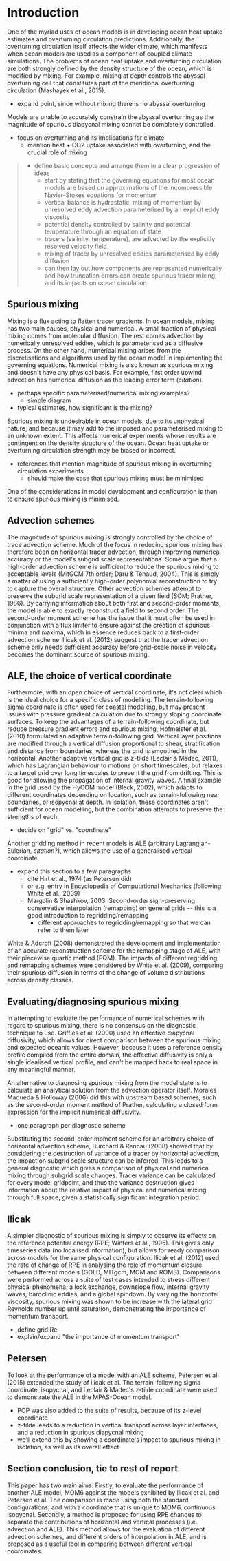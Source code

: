 # Introduction

One of the myriad uses of ocean models is in developing ocean heat uptake estimates and overturning circulation predictions. Additionally, the overturning circulation itself affects the wider climate, which manifests when ocean models are used as a component of coupled climate simulations. The problems of ocean heat uptake and overturning circulation are both strongly defined by the density structure of the ocean, which is modified by mixing. For example, mixing at depth controls the abyssal overturning cell that constitutes part of the meridional overturning circulation (Mashayek et al., 2015).

- expand point, since without mixing there is no abyssal overturning

Models are unable to accurately constrain the abyssal overturning as the magnitude of spurious diapycnal mixing cannot be completely controlled.

- focus on overturning and its implications for climate
    - mention heat + CO2 uptake associated with overturning, and the crucial role of mixing

> - define basic concepts and arrange them in a clear progression of ideas
>     - start by stating that the governing equations for most ocean models are based on approximations of the incompressible Navier-Stokes equations for momentum
>     - vertical balance is hydrostatic, mixing of momentum by unresolved eddy advection parameterised by an explicit eddy viscosity
>     - potential density controlled by salinity and potential temperature through an equation of state
>     - tracers (salinity, temperature), are advected by the explicitly resolved velocity field
>     - mixing of tracer by unresolved eddies parameterised by eddy diffusion
>     - can then lay out how components are represented numerically and how truncation errors can create spurious tracer mixing, and its impacts on ocean circulation

## Spurious mixing
Mixing is a flux acting to flatten tracer gradients. In ocean models, mixing has two main causes, physical and numerical. A small fraction of physical mixing comes from molecular diffusion. The rest comes advection by numerically unresolved eddies, which is parameterised as a diffusive process. On the other hand, numerical mixing arises from the discretisations and algorithms used by the ocean model in implementing the governing equations. Numerical mixing is also known as spurious mixing and doesn't have any physical basis. For example, first order upwind advection has numerical diffusion as the leading error term (*citation*).

- perhaps specific parameterised/numerical mixing examples?
    - simple diagram
- typical estimates, how significant is the mixing?

Spurious mixing is undesirable in ocean models, due to its unphysical nature, and because it may add to the imposed and parameterised mixing to an unknown extent. This affects numerical experiments whose results are contingent on the density structure of the ocean. Ocean heat uptake or overturning circulation strength may be biased or incorrect.

- references that mention magnitude of spurious mixing in overturning circulation experiments
    - should make the case that spurious mixing must be minimised

One of the considerations in model development and configuration is then to ensure spurious mixing is minimised.

## Advection schemes
The magnitude of spurious mixing is strongly controlled by the choice of trace advection scheme. Much of the focus in reducing spurious mixing has therefore been on horizontal tracer advection, through improving numerical accuracy or the model's subgrid scale representations. Some argue that a high-order advection scheme is sufficient to reduce the spurious mixing to acceptable levels (MitGCM 7th order; Daru & Tenaud, 2004). This is simply a matter of using a sufficiently high-order polynomial reconstruction to try to capture the overall structure. Other advection schemes attempt to preserve the subgrid scale representation of a given field (SOM; Prather, 1986). By carrying information about both first and second-order moments, the model is able to exactly reconstruct a field to second order. The second-order moment scheme has the issue that it must often be used in conjunction with a flux limiter to ensure against the creation of spurious minima and maxima, which in essence reduces back to a first-order advection scheme. Ilicak et al. (2012) suggest that the tracer advection scheme only needs sufficient accuracy before grid-scale noise in velocity becomes the dominant source of spurious mixing.

## ALE, the choice of vertical coordinate
Furthermore, with an open choice of vertical coordinate, it's not clear which is the ideal choice for a specific class of modelling. The terrain-following sigma coordinate is often used for coastal modelling, but may present issues with pressure gradient calculation due to strongly sloping coordinate surfaces. To keep the advantages of a terrain-following coordinate, but reduce pressure gradient errors and spurious mixing, Hofmeister et al. (2010) formulated an adaptive terrain-following grid. Vertical layer positions are modified through a vertical diffusion proportional to shear, stratification and distance from boundaries, whereas the grid is smoothed in the horizontal. Another adaptive vertical grid is z-tilde (Leclair & Madec, 2011), which has Lagrangian behaviour to motions on short timescales, but relaxes to a target grid over long timescales to prevent the grid from drifting. This is good for allowing the propagation of internal gravity waves. A final example in the grid used by the HyCOM model (Bleck, 2002), which adapts to different coordinates depending on location, such as terrain-following near boundaries, or isopycnal at depth. In isolation, these coordinates aren't sufficient for ocean modelling, but the combination attempts to preserve the strengths of each.

- decide on "grid" vs. "coordinate"

Another gridding method in recent models is ALE (arbitrary Lagrangian-Eulerian, *citation*?), which allows the use of a generalised vertical coordinate.

- expand this section to a few paragraphs
    - cite Hirt et al., 1974 (as Petersen did)
    - or e.g. entry in Encyclopedia of Computational Mechanics (following White et al., 2009)
    - Margolin & Shashkov, 2003: Second-order sign-preserving conservative interpolation (remapping) on general grids -- this is a good introduction to regridding/remapping
        - different approaches to regridding/remapping so that we can refer to them later

White & Adcroft (2008) demonstrated the development and implementation of an accurate reconstruction scheme for the remapping stage of ALE, with their piecewise quartic method (PQM). The impacts of different regridding and remapping schemes were considered by White et al. (2009), comparing their spurious diffusion in terms of the change of volume distributions across density classes.

## Evaluating/diagnosing spurious mixing
In attempting to evaluate the performance of numerical schemes with regard to spurious mixing, there is no consensus on the diagnostic technique to use. Griffies et al. (2000) used an effective diapycnal diffusivity, which allows for direct comparison between the spurious mixing and expected oceanic values. However, because it uses a reference density profile compiled from the entire domain, the effective diffusivity is only a single idealised vertical profile, and can't be mapped back to real space in any meaningful manner.

An alternative to diagnosing spurious mixing from the model state is to calculate an analytical solution from the advection operator itself. Morales Maqueda & Holloway (2006) did this with upstream based schemes, such as the second-order moment method of Prather, calculating a closed form expression for the implicit numerical diffusivity.

- one paragraph per diagnostic scheme

Substituting the second-order moment scheme for an arbitrary choice of horizontal advection scheme, Burchard & Rennau (2008) showed that by considering the destruction of variance of a tracer by horizontal advection, the impact on subgrid scale structure can be inferred. This leads to a general diagnostic which gives a comparison of physical and numerical mixing through subgrid scale changes. Tracer variance can be calculated for every model gridpoint, and thus the variance destruction gives information about the relative impact of physical and numerical mixing through full space, given a statistically significant integration period.

## Ilicak
A simpler diagnostic of spurious mixing is simply to observe its effects on the reference potential energy (RPE; Winters et al., 1995). This gives only timeseries data (no localised information), but allows for ready comparison across models for the same physical configuration. Ilicak et al. (2012) used the rate of change of RPE in analysing the role of momentum closure between different models (GOLD, MITgcm, MOM and ROMS). Comparisons were performed across a suite of test cases intended to stress different physical phenomena; a lock exchange, downslope flow, internal gravity waves, baroclinic eddies, and a global spindown. By varying the horizontal viscosity, spurious mixing was shown to be increase with the lateral grid Reynolds number up until saturation, demonstrating the importance of momentum transport.

- define grid Re
- explain/expand "the importance of momentum transport"

## Petersen
To look at the performance of a model with an ALE scheme, Petersen et al. (2015) extended the study of Ilicak et al. The terrain-following sigma coordinate, isopycnal, and Leclair & Madec's z-tilde coordinate were used to demonstrate the ALE in the MPAS-Ocean model.

- POP was also added to the suite of results, because of its z-level coordinate
- z-tilde leads to a reduction in vertical transport across layer interfaces, and a reduction in spurious diapycnal mixing
- we'll extend this by showing a coordinate's impact to spurious mixing in isolation, as well as its overall effect

## Section conclusion, tie to rest of report
This paper has two main aims. Firstly, to evaluate the performance of another ALE model, MOM6 against the models exhibited by Ilicak et al. and Petersen et al. The comparison is made using both the standard configurations, and with a coordinate that is unique to MOM6, continuous isopycnal. Secondly, a method is proposed for using RPE changes to separate the contributions of horizontal and vertical processes (i.e. advection and ALE). This method allows for the evaluation of different advection schemes, and different orders of interpolation in ALE, and is proposed as a useful tool in comparing between different vertical coordinates.
